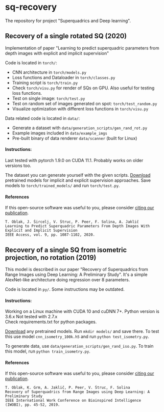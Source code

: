 # sq-recovery 
The repository for project "Superquadrics and Deep learning".

## Recovery of a single rotated SQ (2020)

Implementation of paper "Learning to predict superquadric parameters from depth images with explicit and implicit supervision"

Code is located in `torch/`: 
- CNN architecture in `torch/models.py`
- Loss functions and Dataloader in `torch/classes.py`
- Training script is `torch/train.py` 
- Check `torch/visu.py` for render of SQs on GPU. Also useful for testing loss functions.  
- Test on single image: `torch/test.py`  
- Test on random set of images generated on spot: `torch/test_random.py`
- Visualize optimization with different loss functions in `torch/visu.py` 

Data related code is located in `data/`:
- Generate a dataset with `data/generation_scripts/gen_rand_rot.py`
- Example images included in `data/example_imgs`
- Pre-built binary of data renderer `data/scanner` (built for Linux) 

#### Instructions: 

Last tested with pytorch 1.9.0 on CUDA 11.1. Probably works on older versions too. 

The dataset you can generate yourself with the given scripts. 
[Download](https://unilj-my.sharepoint.com/:u:/g/personal/tim_oblak_fri1_uni-lj_si/EREnUSzH-vJKha4mv87mtIABCLhIaJ6gwbkzrFLq9w4ysg?e=cb3nfT) pretrained models for implicit and explicit supervision approaches. 
Save models to `torch/trained_models/` and run `torch/test.py`.  

#### References
If this open-source software was useful to you, please consider [citing our publication](https://doi.org/10.1109/ACCESS.2020.3041584). 
    
    T. Oblak, J. Šircelj, V. Štruc, P. Peer, F. Solina, A. Jaklič
    Learning to Predict Superquadric Parameters From Depth Images With Explicit and Implicit Supervision 
    IEEE Access, vol. 9, pp. 1087-1102, 2020.
    
## Recovery of a single SQ from isometric projection, no rotation (2019) 

This model is described in our paper "Recovery of Superquadrics from Range Images using Deep Learning: A Preliminary Study". 
It's a simple AlexNet-like architecture doing regression over 8 parameters.

Code is located in `py/`. Some instructions may be outdated. 

#### Instructions: 

Working on a Linux machine with CUDA 10 and cuDNN 7+. Python version is 3.6.x Not tested with 2.7.x  
Check requirements.txt for python packages. 

[Download](https://unilj-my.sharepoint.com/:u:/g/personal/tim_oblak_fri1_uni-lj_si/EaR_Ij6K_CtDiJIc-GS4ObwBBZRTfPu9yXRXZA2XfUCkfw?e=dmrsc7) any pretrained models. 
Run `mkdir models/` and save there. To test this use model `cnn_isometry_100k.h5` and run `python test_isometry.py`.  

To generate data, use `data/generation_scripts/gen_rand_iso.py`. To train this model, run `python train_isometry.py`. 
 
#### References
If this open-source software was useful to you, please consider [citing our publication](https://doi.org/10.1109/IWOBI47054.2019.9114452). 
    
    T. Oblak, K. Grm, A. Jaklič, P. Peer, V. Štruc, F. Solina 
    Recovery of Superquadrics from Range Images using Deep Learning: A Preliminary Study
    IEEE International Work Conference on Bioinspired Intelligence (IWOBI), pp. 45-52, 2019.
    